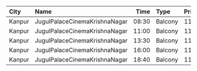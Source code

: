 | City   | Name                          |  Time | Type    | Price | Capacity | Booked |
| :----- | :---------------------------- | ----: | :------ | ----: | -------: | -----: |
| Kanpur | JugulPalaceCinemaKrishnaNagar | 08:30 | Balcony |  110₹ |       20 |      0 |
| Kanpur | JugulPalaceCinemaKrishnaNagar | 11:00 | Balcony |  110₹ |       20 |      2 |
| Kanpur | JugulPalaceCinemaKrishnaNagar | 13:30 | Balcony |  110₹ |       20 |      0 |
| Kanpur | JugulPalaceCinemaKrishnaNagar | 16:00 | Balcony |  110₹ |       20 |      0 |
| Kanpur | JugulPalaceCinemaKrishnaNagar | 18:40 | Balcony |  110₹ |       20 |      0 |